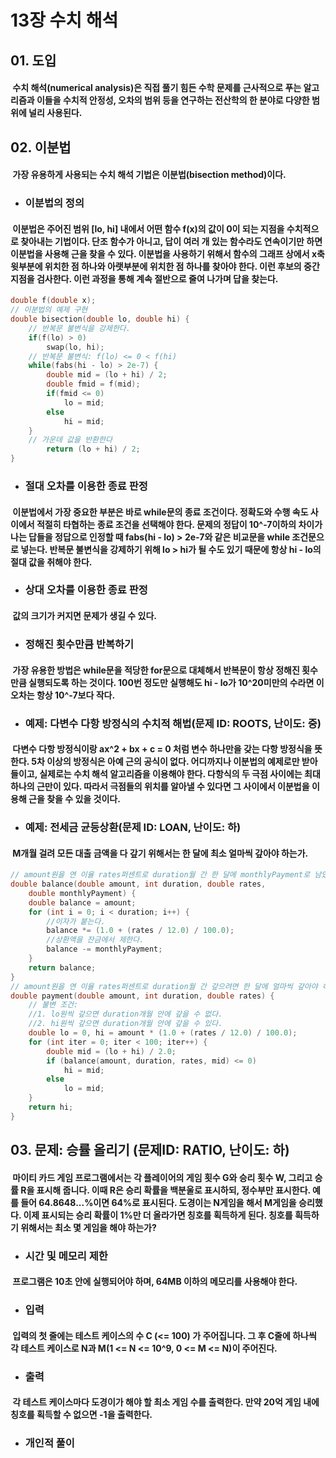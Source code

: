 13장 수치 해석
====================================

## 01. 도입
#### &nbsp;수치 해석(numerical analysis)은 직접 풀기 힘든 수학 문제를 근사적으로 푸는 알고리즘과 이들을 수치적 안정성, 오차의 범위 등을 연구하는 전산학의 한 분야로 다양한 범위에 널리 사용된다.

## 02. 이분법
#### &nbsp;가장 유용하게 사용되는 수치 해석 기법은 이분법(bisection method)이다.

* ### 이분법의 정의
#### &nbsp;이분법은 주어진 범위 [lo, hi] 내에서 어떤 함수 f(x)의 값이 0이 되는 지점을 수치적으로 찾아내는 기법이다. 단조 함수가 아니고, 답이 여러 개 있는 함수라도 연속이기만 하면 이분법을 사용해 근을 찾을 수 있다. 이분법을 사용하기 위해서 함수의 그래프 상에서 x축 윗부분에 위치한 점 하나와 아랫부분에 위치한 점 하나를 찾아야 한다. 이런 후보의 중간 지점을 검사한다. 이런 과정을 통해 계속 절반으로 줄여 나가며 답을 찾는다.
```c++
double f(double x);
// 이분법의 예제 구현
double bisection(double lo, double hi) {
	// 반복문 불변식을 강제한다.
	if(f(lo) > 0)
		swap(lo, hi);
	// 반복문 불변식: f(lo) <= 0 < f(hi)
	while(fabs(hi - lo) > 2e-7) {
		double mid = (lo + hi) / 2;
		double fmid = f(mid);
		if(fmid <= 0)
			lo = mid;
		else
			hi = mid;
	}
	// 가운데 값을 반환한다
		return (lo + hi) / 2;
}
```

* ### 절대 오차를 이용한 종료 판정
#### &nbsp;이분법에서 가장 중요한 부분은 바로 while문의 종료 조건이다. 정확도와 수행 속도 사이에서 적절히 타협하는 종료 조건을 선택해야 한다. 문제의 정답이 10^-7이하의 차이가 나는 답들을 정답으로 인정할 때 fabs(hi - lo) > 2e-7와 같은 비교문을 while 조건문으로 넣는다. 반복문 불변식을 강제하기 위해 lo > hi가 될 수도 있기 때문에 항상 hi - lo의 절대 값을 취해야 한다.

* ### 상대 오차를 이용한 종료 판정
#### &nbsp;값의 크기가 커지면 문제가 생길 수 있다.

* ### 정해진 횟수만큼 반복하기
#### &nbsp;가장 유용한 방법은 while문을 적당한 for문으로 대체해서 반복문이 항상 정해진 횟수만큼 실행되도록 하는 것이다. 100번 정도만 실행해도 hi - lo가 10^20미만의 수라면 이 오차는 항상 10^-7보다 작다.

* ### 예제: 다변수 다항 방정식의 수치적 해법(문제 ID: ROOTS, 난이도: 중)
#### &nbsp;다변수 다항 방정식이랑 ax^2 + bx + c = 0 처럼 변수 하나만을 갖는 다항 방정식을 뜻한다. 5차 이상의 방정식은 아예 근의 공식이 없다. 어디까지나 이분법의 예제로만 받아들이고, 실제로는 수치 해석 알고리즘을 이용해야 한다. 다항식의 두 극점 사이에는 최대 하나의 근만이 있다. 따라서 극점들의 위치를 알아낼 수 있다면 그 사이에서 이분법을 이용해 근을 찾을 수 있을 것이다. 

* ### 예제: 전세금 균등상환(문제 ID: LOAN, 난이도: 하)
#### &nbsp;M개월 걸려 모든 대출 금액을 다 갚기 위해서는 한 달에 최소 얼마씩 갚아야 하는가.
```c++
// amount원을 연 이율 rates퍼센트로 duration월 간 한 달에 monthlyPayment로 남았을 때 대출 잔금은?
double balance(double amount, int duration, double rates,
	double monthlyPayment) {
	double balance = amount;
	for (int i = 0; i < duration; i++) {
		//이자가 붙는다.
		balance *= (1.0 + (rates / 12.0) / 100.0);
		//상환액을 잔금에서 제한다.
		balance -= monthlyPayment;
	}
	return balance;
}
// amount원을 연 이율 rates퍼센트로 duration월 간 갚으려면 한 달에 얼마씩 갚아야 하나?
double payment(double amount, int duration, double rates) {
	// 불변 조건:
	//1. lo원씩 갚으면 duration개월 안에 갚을 수 없다.
	//2. hi원씩 갚으면 duration개월 안에 갚을 수 있다.
	double lo = 0, hi = amount * (1.0 + (rates / 12.0) / 100.0);
	for (int iter = 0; iter < 100; iter++) {
		double mid = (lo + hi) / 2.0;
		if (balance(amount, duration, rates, mid) <= 0)
			hi = mid;
		else
			lo = mid;
	}
	return hi;
}
```

## 03. 문제: 승률 올리기 (문제ID: RATIO, 난이도: 하)
#### &nbsp;마이티 카드 게임 프로그램에서는 각 플레이어의 게임 횟수 G와 승리 횟수 W, 그리고 승률 R을 표시해 줍니다. 이때 R은 승리 확률을 백분울로 표시하되, 정수부만 표시한다. 예를 들어 64.8648...%이면 64%로 표시된다. 도경이는 N게임을 해서 M게임을 승리했다. 이제 표시되는 승리 확률이 1%만 더 올라가면 칭호를 획득하게 된다. 칭호를 흭득하기 위해서는 최소 몇 게임을 해야 하는가?

* ### 시간 및 메모리 제한
#### &nbsp;프로그램은 10초 안에 실행되어야 하며, 64MB 이하의 메모리를 사용해야 한다.

* ### 입력
#### &nbsp;입력의 첫 줄에는 테스트 케이스의 수 C (<= 100) 가 주어집니다. 그 후 C줄에 하나씩 각 테스트 케이스로 N과 M(1 <= N <= 10^9, 0 <= M <= N)이 주어진다.

* ### 출력
#### &nbsp;각 테스트 케이스마다 도경이가 해야 할 최소 게임 수를 출력한다. 만약 20억 게임 내에 칭호를 획득할 수 없으면 -1을 출력한다.

* ### 개인적 풀이
#### &nbsp;